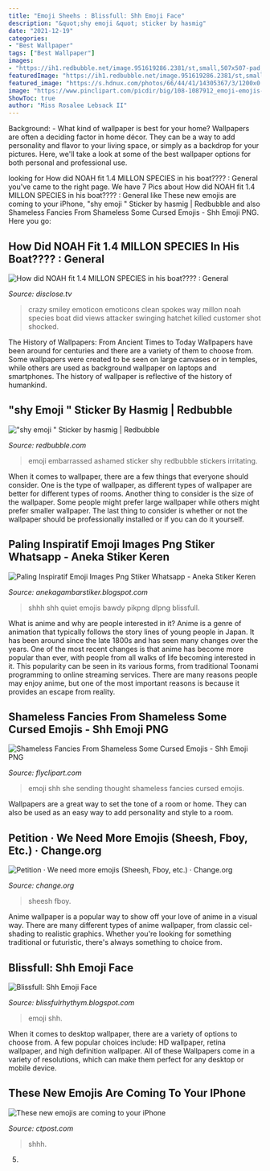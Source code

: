 ```yaml
---
title: "Emoji Sheehs : Blissfull: Shh Emoji Face"
description: "&quot;shy emoji &quot; sticker by hasmig"
date: "2021-12-19"
categories:
- "Best Wallpaper"
tags: ["Best Wallpaper"]
images:
- "https://ih1.redbubble.net/image.951619286.2381/st,small,507x507-pad,600x600,f8f8f8.jpg"
featuredImage: "https://ih1.redbubble.net/image.951619286.2381/st,small,507x507-pad,600x600,f8f8f8.jpg"
featured_image: "https://s.hdnux.com/photos/66/44/41/14305367/3/1200x0.jpg"
image: "https://www.pinclipart.com/picdir/big/108-1087912_emoji-emojis-emojisticker-shh-shhemoji-sticker-stickers-shh.png"
ShowToc: true
author: "Miss Rosalee Lebsack II"
---
```



Background: - What kind of wallpaper is best for your home?
Wallpapers are often a deciding factor in home décor. They can be a way to add personality and flavor to your living space, or simply as a backdrop for your pictures. Here, we'll take a look at some of the best wallpaper options for both personal and professional use.

	

		
looking for How did NOAH fit 1.4 MILLON SPECIES in his boat???? : General you've came to the right page. We have 7 Pics about How did NOAH fit 1.4 MILLON SPECIES in his boat???? : General like These new emojis are coming to your iPhone, &quot;shy emoji &quot; Sticker by hasmig | Redbubble and also Shameless Fancies From Shameless Some Cursed Emojis - Shh Emoji PNG. Here you go:
		
    
## How Did NOAH Fit 1.4 MILLON SPECIES In His Boat???? : General

<img loading=lazy src="http://www.sherv.net/cm/emoticons/shocked/crazy-smiley-emoticon.gif" onerror="this.onerror=null;this.src='https://tse3.mm.bing.net/th?id=OIP.gn8smi70oHK2uhQ_RtmoagHaEM&amp;pid=15.1';" alt="How did NOAH fit 1.4 MILLON SPECIES in his boat???? : General">

_Source: disclose.tv_

>crazy smiley emoticon emoticons clean spokes way millon noah species boat did views attacker swinging hatchet killed customer shot shocked. 

	

The History of Wallpapers: From Ancient Times to Today
Wallpapers have been around for centuries and there are a variety of them to choose from. Some wallpapers were created to be seen on large canvases or in temples, while others are used as background wallpaper on laptops and smartphones. The history of wallpaper is reflective of the history of humankind.

    
## &quot;shy Emoji &quot; Sticker By Hasmig | Redbubble

<img loading=lazy src="https://ih1.redbubble.net/image.951619286.2381/st,small,507x507-pad,600x600,f8f8f8.jpg" onerror="this.onerror=null;this.src='https://tse2.mm.bing.net/th?id=OIP.6taAHJ7In8bU-lHaAAIfGwHaHa&amp;pid=15.1';" alt="&quot;shy emoji &quot; Sticker by hasmig | Redbubble">

_Source: redbubble.com_

>emoji embarrassed ashamed sticker shy redbubble stickers irritating. 

	

When it comes to wallpaper, there are a few things that everyone should consider. One is the type of wallpaper, as different types of wallpaper are better for different types of rooms. Another thing to consider is the size of the wallpaper. Some people might prefer large wallpaper while others might prefer smaller wallpaper. The last thing to consider is whether or not the wallpaper should be professionally installed or if you can do it yourself.

    
## Paling Inspiratif Emoji Images Png Stiker Whatsapp - Aneka Stiker Keren

<img loading=lazy src="https://www.pinclipart.com/picdir/big/108-1087912_emoji-emojis-emojisticker-shh-shhemoji-sticker-stickers-shh.png" onerror="this.onerror=null;this.src='https://tse3.mm.bing.net/th?id=OIP.6TPsRZLWVDw6Su2zCbziFAHaIE&amp;pid=15.1';" alt="Paling Inspiratif Emoji Images Png Stiker Whatsapp - Aneka Stiker Keren">

_Source: anekagambarstiker.blogspot.com_

>shhh shh quiet emojis bawdy pikpng dlpng blissfull. 

	

What is anime and why are people interested in it?
Anime is a genre of animation that typically follows the story lines of young people in Japan. It has been around since the late 1800s and has seen many changes over the years. One of the most recent changes is that anime has become more popular than ever, with people from all walks of life becoming interested in it. This popularity can be seen in its various forms, from traditional Toonami programming to online streaming services. There are many reasons people may enjoy anime, but one of the most important reasons is because it provides an escape from reality.

    
## Shameless Fancies From Shameless Some Cursed Emojis - Shh Emoji PNG

<img loading=lazy src="https://flyclipart.com/thumb2/she-thought-she-was-sending-me-the-emoji-on-top-but-the-one-297847.png" onerror="this.onerror=null;this.src='https://tse1.mm.bing.net/th?id=OIP.Thes3e2iVHQ-fAqJxjDB9gHaCp&amp;pid=15.1';" alt="Shameless Fancies From Shameless Some Cursed Emojis - Shh Emoji PNG">

_Source: flyclipart.com_

>emoji shh she sending thought shameless fancies cursed emojis. 

	

Wallpapers are a great way to set the tone of a room or home. They can also be used as an easy way to add personality and style to a room.

    
## Petition · We Need More Emojis (Sheesh, Fboy, Etc.) · Change.org

<img loading=lazy src="https://assets.change.org/photos/5/xu/mg/jcXUmgKrmjLJhuh-800x450-noPad.jpg?1620014140" onerror="this.onerror=null;this.src='https://tse4.mm.bing.net/th?id=OIP.Nx7CZGN0HvZQC3mSYU9RyQHaEK&amp;pid=15.1';" alt="Petition · We need more emojis (Sheesh, Fboy, etc.) · Change.org">

_Source: change.org_

>sheesh fboy. 

	

Anime wallpaper is a popular way to show off your love of anime in a visual way. There are many different types of anime wallpaper, from classic cel-shading to realistic graphics. Whether you're looking for something traditional or futuristic, there's always something to choice from.

    
## Blissfull: Shh Emoji Face

<img loading=lazy src="https://lh5.googleusercontent.com/proxy/hmFx3cLJPqZSIG06IZ6uCkDv9qXCHA9UcOGfx7f7UzkBGzs2Kmuqv_7iXbIk-pzWs-WUnt5miqK3d8ep2Aq3E7_s4MURbWhvK6-V2oNczOM=w1200-h630-p-k-no-nu" onerror="this.onerror=null;this.src='https://tse4.mm.bing.net/th?id=OIP.2RIaEMQQNkxj65iUKPZf_gHaD4&amp;pid=15.1';" alt="Blissfull: Shh Emoji Face">

_Source: blissfulrhythym.blogspot.com_

>emoji shh. 

	

When it comes to desktop wallpaper, there are a variety of options to choose from. A few popular choices include: HD wallpaper, retina wallpaper, and high definition wallpaper. All of these Wallpapers come in a variety of resolutions, which can make them perfect for any desktop or mobile device. 

    
## These New Emojis Are Coming To Your IPhone

<img loading=lazy src="https://s.hdnux.com/photos/66/44/41/14305367/3/1200x0.jpg" onerror="this.onerror=null;this.src='https://tse3.mm.bing.net/th?id=OIP.KsYvFEf2ysuZk1rNTgiBLAHaHb&amp;pid=15.1';" alt="These new emojis are coming to your iPhone">

_Source: ctpost.com_

>shhh. 

	

5.


